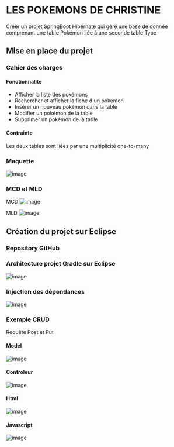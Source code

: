 # LES POKEMONS DE CHRISTINE

Créer un projet SpringBoot Hibernate qui gère une base de donnée comprenant une table Pokémon liée à une seconde table Type

## Mise en place du projet

### Cahier des charges

#### Fonctionnalité

- Afficher la liste des pokémons
- Rechercher et afficher la fiche d'un pokémon
- Insérer un nouveau pokémon dans la table
- Modifier un pokémon de la table
- Supprimer un pokémon de la table

#### Contrainte

Les deux tables sont liées par une multiplicité one-to-many

### Maquette

![image](https://github.com/christinebelle/pokemon/blob/master/src/main/resources/static/image/maquettePok.png)

### MCD et MLD

MCD
![image](https://github.com/christinebelle/pokemon/blob/master/src/main/resources/static/image/mcdpokemon.png)

MLD
![image](https://github.com/christinebelle/pokemon/blob/master/src/main/resources/static/image/mldpokemon.png)

## Création du projet sur Eclipse

### Répository GitHub

### Architecture projet Gradle sur Eclipse

![image](https://github.com/christinebelle/pokemon/blob/master/src/main/resources/static/image/architecture.png)

### Injection des dépendances

![image](https://github.com/christinebelle/pokemon/blob/master/src/main/resources/static/image/dependances.png)

### Exemple CRUD

Requête Post et Put

#### Model
![image](https://github.com/christinebelle/pokemon/blob/master/src/main/resources/static/image/PostPutJava.png)

#### Controleur
![image](https://github.com/christinebelle/pokemon/blob/master/src/main/resources/static/image/PostPutcontroleur.png)

#### Html
![image](https://github.com/christinebelle/pokemon/blob/master/src/main/resources/static/image/PostPuthtml.png)

#### Javascript
![image](https://github.com/christinebelle/pokemon/blob/master/src/main/resources/static/image/PostPutJavascript.png)


